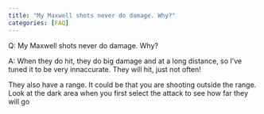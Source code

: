 ```yaml
---
title: "My Maxwell shots never do damage. Why?"
categories: [FAQ]
---
```


Q: My Maxwell shots never do damage. Why?

A: When they do hit, they do big damage and at a long distance, so I’ve tuned it to be very innaccurate. They will hit, just not often!

They also have a range. It could be that you are shooting outside the range. Look at the dark area when you first select the attack to see how far they will go